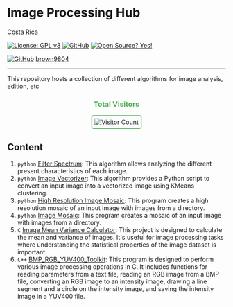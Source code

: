 # Image Processing Hub

Costa Rica

[![License: GPL v3](https://img.shields.io/badge/License-GPLv3-blue.svg)](https://www.gnu.org/licenses/gpl-3.0)
[![GitHub](https://badgen.net/badge/icon/github?icon=github&label)](https://github.com) [![Open Source? Yes!](https://badgen.net/badge/Open%20Source%20%3F/Yes%21/blue?icon=github)](https://github.com/Naereen/badges/)

[![GitHub](https://img.shields.io/badge/--181717?logo=github&logoColor=ffffff)](https://github.com/)
[brown9804](https://github.com/brown9804)

---------------

This repository hosts a collection of different algorithms for image analysis, edition, etc

<div align="center">
  <h3 style="color: #4CAF50;">Total Visitors</h3>
  <img src="https://profile-counter.glitch.me/brown9804/count.svg" alt="Visitor Count" style="border: 2px solid #4CAF50; border-radius: 5px; padding: 5px;"/>
</div>

## Content 

1. `python` [Filter Spectrum](./1_FilterSpectrum/README.md): This algorithm allows analyzing the different present characteristics of each image.
2. `python` [Image Vectorizer](./2_ImageVectorizeKMeansCluster/README.md): This algorithm provides a Python script to convert an input image into a vectorized image using KMeans clustering.
3. `python` [High Resolution Image Mosaic](./3_HighResolutionImgMosaic/README.md): This program creates a high resolution mosaic of an input image with images from a directory.
4. `python` [Image Mosaic](./4_ImgMosaic/README.md): This program creates a mosaic of an input image with images from a directory.
5. `C` [Image Mean Variance Calculator](./5_ImageMeanVarianceCalculator/): This project is designed to calculate the mean and variance of images. It's useful for image processing tasks where understanding the statistical properties of the image dataset is important.
6. `C++` [BMP_RGB_YUV400_Toolkit](./6_BMP_RGB_YUV400_Toolkit/): This program is designed to perform various image processing operations in C. It includes functions for reading parameters from a text file, reading an RGB image from a BMP file, converting an RGB image to an intensity image, drawing a line segment and a circle on the intensity image, and saving the intensity image in a YUV400 file.
